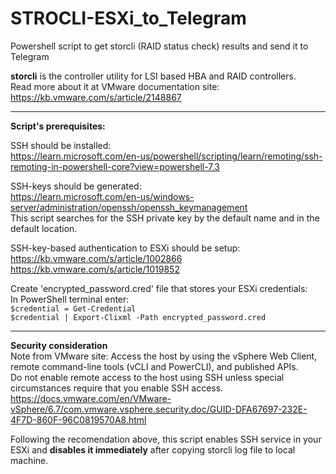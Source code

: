 # STROCLI-ESXi_to_Telegram
Powershell script to get storcli (RAID status check) results and send it to Telegram

**storcli** is the controller utility for LSI based HBA and RAID controllers.  
Read more about it at VMware documentation site: https://kb.vmware.com/s/article/2148867


---

**Script's prerequisites:**

SSH should be installed:  
https://learn.microsoft.com/en-us/powershell/scripting/learn/remoting/ssh-remoting-in-powershell-core?view=powershell-7.3

SSH-keys should be generated:  
https://learn.microsoft.com/en-us/windows-server/administration/openssh/openssh_keymanagement  
This script searches for the SSH private key by the default name and in the default location.

SSH-key-based authentication to ESXi should be setup:  
https://kb.vmware.com/s/article/1002866  
https://kb.vmware.com/s/article/1019852

Create 'encrypted_password.cred' file that stores your ESXi credentials:  
In PowerShell terminal enter:  
`$credential = Get-Credential`  
`$credential | Export-Clixml -Path encrypted_password.cred`

---

**Security consideration**  
Note from VMware site: Access the host by using the vSphere Web Client, remote command-line tools (vCLI and PowerCLI), and published APIs.  
Do not enable remote access to the host using SSH unless special circumstances require that you enable SSH access.
https://docs.vmware.com/en/VMware-vSphere/6.7/com.vmware.vsphere.security.doc/GUID-DFA67697-232E-4F7D-860F-96C0819570A8.html

Following the recomendation above, this script enables SSH service in your ESXi and **disables it immediately** after copying storcli log file to local machine.
